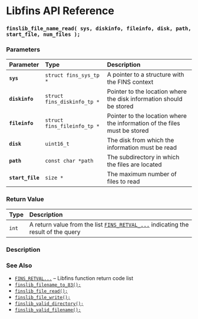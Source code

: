 # Libfins API Reference

### `finslib_file_name_read( sys, diskinfo, fileinfo, disk, path, start_file, num_files );`

### Parameters

| Parameter | Type | Description |
| :--- | :--- | :--- |
|**`sys`**|`struct fins_sys_tp *`|A pointer to a structure with the FINS context|
|**`diskinfo`**|`struct fins_diskinfo_tp *`|Pointer to the location where the disk information should be stored|
|**`fileinfo`**|`struct fins_fileinfo_tp *`|Pointer to the location where the information of the files must be stored|
|**`disk`**|`uint16_t`|The disk from which the information must be read|
|**`path`**|`const char *path`|The subdirectory in which the files are located|
|**`start_file`**|`size *`|The maximum number of files to read|

### Return Value

| Type | Description |
| :--- | :--- |
|`int`|A return value from the list [`FINS_RETVAL_...`](fins_retval.md) indicating the result of the query|

### Description

### See Also

* [`FINS_RETVAL...`](fins_retval.md) &ndash; Libfins function return code list
* [`finslib_filename_to_83();`](finslib_filename_to_83)
* [`finslib_file_read();`](finslib_file_read.md)
* [`finslib_file_write();`](finslib_file_write.md)
* [`finslib_valid_directory();`](finslib_valid_directory.md)
* [`finslib_valid_filename();`](finslib_valid_filename.md)
